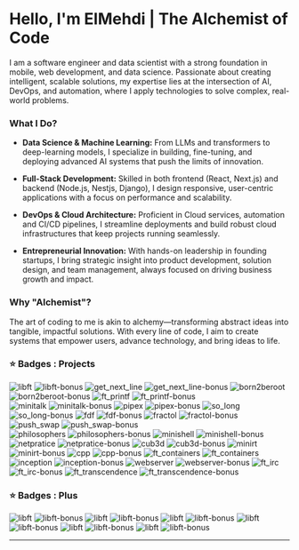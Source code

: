 # Hello, I'm ElMehdi | The Alchemist of Code

I am a software engineer and data scientist with a strong foundation in mobile, web development, and data science. Passionate about creating intelligent, scalable solutions, my expertise lies at the intersection of AI, DevOps, and automation, where I apply technologies to solve complex, real-world problems.

### What I Do?

* **Data Science & Machine Learning:** From LLMs and transformers to deep-learning models, I specialize in building, fine-tuning, and deploying advanced AI systems that push the limits of innovation.

* **Full-Stack Development:** Skilled in both frontend (React, Next.js) and backend (Node.js, Nestjs, Django), I design responsive, user-centric applications with a focus on performance and scalability.

* **DevOps & Cloud Architecture:** Proficient in Cloud services, automation and CI/CD pipelines, I streamline deployments and build robust cloud infrastructures that keep projects running seamlessly.

* **Entrepreneurial Innovation:** With hands-on leadership in founding startups, I bring strategic insight into product development, solution design, and team management, always focused on driving business growth and impact.

### Why "Alchemist"?

The art of coding to me is akin to alchemy—transforming abstract ideas into tangible, impactful solutions. With every line of code, I aim to create systems that empower users, advance technology, and bring ideas to life.

### ⭐ Badges : Projects

![libft](./badges/libfte.png)
![libft-bonus](./badges/libftm.png)
![get_next_line](./badges/get_next_linee.png)
![get_next_line-bonus](./badges/get_next_linem.png)
![born2beroot](./badges/born2beroote.png)
![born2beroot-bonus](./badges/born2berootm.png)
![ft_printf](./badges/ft_printfe.png)
![ft_printf-bonus](./badges/ft_printfm.png)  
![minitalk](./badges/minitalke.png)
![minitalk-bonus](./badges/minitalkm.png)
![pipex](./badges/pipexe.png)
![pipex-bonus](./badges/pipexm.png)
![so_long](./badges/so_longe.png)
![so_long-bonus](./badges/so_longm.png)
![fdf](./badges/fdfe.png)
![fdf-bonus](./badges/fdfm.png)
![fractol](./badges/fract-ole.png)
![fractol-bonus](./badges/fract-olm.png)
![push_swap](./badges/push_swape.png)
![push_swap-bonus](./badges/push_swapm.png)  
![philosophers](./badges/philosopherse.png)
![philosophers-bonus](./badges/philosophersm.png)
![minishell](./badges/minishelle.png)
![minishell-bonus](./badges/minishellm.png)  
![netpratice](./badges/netpracticee.png)
![netpratice-bonus](./badges/netpracticem.png)
![cub3d](./badges/cub3de.png)
![cub3d-bonus](./badges/cub3dm.png)
![minirt](./badges/minirte.png)
![minirt-bonus](./badges/minirtm.png)
![cpp](./badges/cppe.png)
![cpp-bonus](./badges/cppm.png)
![ft_containers](./badges/ft_containerse.png)
![ft_containers](./badges/ft_containersm.png)
![inception](./badges/inceptione.png)
![inception-bonus](./badges/inceptionm.png)
![webserver](./badges/webserve.png)
![webserver-bonus](./badges/webservm.png)
![ft_irc](./badges/ft_irce.png)
![ft_irc-bonus](./badges/ft_ircm.png)
![ft_transcendence](./badges/ft_transcendencee.png)
![ft_transcendence-bonus](./badges/ft_transcendencem.png)

### ⭐ Badges : Plus

![libft](./badges/common_coren.png)
![libft-bonus](./badges/common_coree.png)
![libft](./badges/entrepreneure.png)
![libft-bonus](./badges/entrepreneurm.png)
![libft](./badges/eventse.png)
![libft-bonus](./badges/eventsm.png)
![libft](./badges/evaluatione.png)
![libft-bonus](./badges/evaluationm.png)
![libft](./badges/volunteere.png)
![libft-bonus](./badges/volunteerm.png)
![libft](./badges/voxotrone.png)
![libft-bonus](./badges/voxotronm.png)

---
